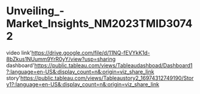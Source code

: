 # Unveiling_-Market_Insights_NM2023TMID30742
video link'https://drive.google.com/file/d/11NQ-fEVYkK1d-8bZkus1NUumm9YrR0yY/view?usp=sharing
dashboard'https://public.tableau.com/views/Tableaudashboad/Dashboard1?:language=en-US&:display_count=n&:origin=viz_share_link
story'https://public.tableau.com/views/Tableaustory2_16974312749190/Story1?:language=en-US&:display_count=n&:origin=viz_share_link
